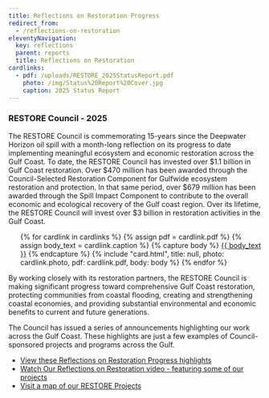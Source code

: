 ```yaml
---
title: Reflections on Restoration Progress
redirect_from:
  - /reflections-on-restoration
eleventyNavigation:
  key: reflections
  parent: reports
  title: Reflections on Restoration
cardlinks:
  - pdf: /uploads/RESTORE_2025StatusReport.pdf
    photo: /img/Status%20Report%20Cover.jpg
    caption: 2025 Status Report
---
```


### RESTORE Council - 2025

The RESTORE Council is commemorating 15-years since the Deepwater Horizon oil spill with a month-long reflection on its progress to date implementing meaningful ecosystem and economic restoration across the Gulf Coast. To date, the RESTORE Council has invested over $1.1 billion in Gulf Coast restoration. Over $470 million has been awarded through the Council-Selected Restoration Component for Gulfwide ecosystem restoration and protection. In that same period, over $679 million has been awarded through the Spill Impact Component to contribute to the overall economic and ecological recovery of the Gulf coast region. Over its lifetime, the RESTORE Council will invest over $3 billion in restoration activities in the Gulf Coast.

<ul class="usa-card-group padding-y-3">
{% for cardlink in cardlinks %}
  {% assign pdf = cardlink.pdf %}
  {% assign body_text = cardlink.caption %}
  {% capture body %}
    <a href="{{ pdf }}" class="text-primary" target="_blank">{{ body_text }}</a>
  {% endcapture %}
  {% include "card.html", title: null, photo: cardlink.photo, pdf: cardlink.pdf, body: body %}
{% endfor %}
</ul>

By working closely with its restoration partners, the RESTORE Council is making significant progress toward comprehensive Gulf Coast restoration, protecting communities from coastal flooding, creating and strengthening coastal economies, and providing substantial environmental and economic benefits to current and future generations. 

The Council has issued a series of announcements highlighting our work across the Gulf Coast. These highlights are just a few examples of Council-sponsored projects and programs across the Gulf. 

- [View these Reflections on Restoration Progress highlights](/announcements/)
- [Watch Our Reflections on Restoration video - featuring some of our projects](/announcements/2025/04/17/reflections-restoration-video/)
- [Visit a map of our RESTORE Projects](/restore-projects)

